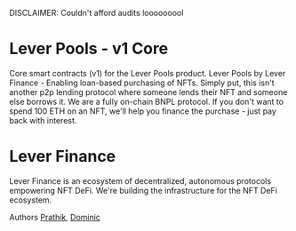 DISCLAIMER: Couldn't afford audits looooooool

# Lever Pools - v1 Core

Core smart contracts (v1) for the Lever Pools product.
Lever Pools by Lever Finance - Enabling loan-based purchasing of NFTs.
Simply put, this isn't another p2p lending protocol where someone lends their NFT and someone else borrows it.
We are a fully on-chain BNPL protocol. If you don't want to spend 100 ETH on an NFT, we'll help you finance the purchase - just pay back with interest.

# Lever Finance

Lever Finance is an ecosystem of decentralized, autonomous protocols empowering NFT DeFi.
We're building the infrastructure for the NFT DeFi ecosystem.

Authors
[Prathik](https://twitter.com/pmali03), [Dominic](https://twitter.com/Dominic_Cischke)
